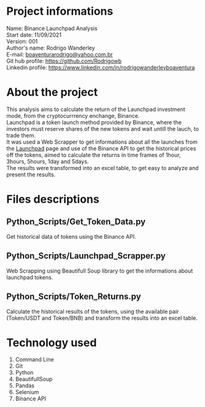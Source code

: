 # Project informations
Name: Binance Launchpad Analysis <br />
Start date: 11/09/2021 <br />
Version: 001 <br />
Author's name: Rodrigo Wanderley <br />
E-mail: <boaventurarodrigo@yahoo.com.br> <br />
Git hub profile: <https://github.com/Rodrigowb> <br />
Linkedin profile: <https://www.linkedin.com/in/rodrigowanderleyboaventura> <br />
# About the project
This analysis aims to calculate the return of the Launchpad investment mode, from the cryptocurrrency enchange, Binance. <br />
Launchpad is a token launch method provided by Binance, where the investors must reserve shares of the new tokens and wait untill the lauch, to trade them. <br />
It was used a Web Scrapper to get informations about all the launches from the [Launchpad](https://launchpad.binance.com/en/viewall/lpd) page and use of the Binance API to get the historical prices off the tokens, aimed to calculate the returns in time frames of 1hour, 3hours, 5hours, 1day and 5days. <br />
The results were transformed into an excel table, to get easy to analyze and present the results.
# Files descriptions
## Python_Scripts/Get_Token_Data.py
Get historical data of tokens using the Binance API.
## Python_Scripts/Launchpad_Scrapper.py
Web Scrapping using Beautifull Soup library to get the informations about launchpad tokens.
## Python_Scripts/Token_Returns.py
Calculate the historical results of the tokens, using the available pair (Token/USDT and Token/BNB) and transform the results into an excel table.
# Technology used
1. Command Line
2. Git
3. Python
4. BeautifullSoup
5. Pandas
6. Selenium
7. Binance API

